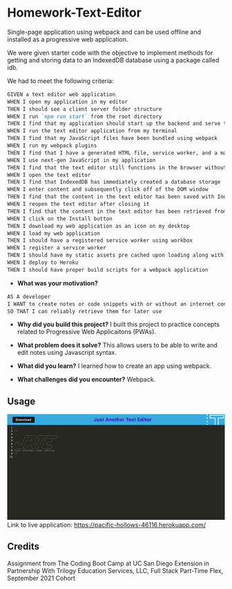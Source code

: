 # Homework-Text-Editor
Single-page application using webpack and can be used offline and installed as a progressive web application.

We were given starter code with the objective to implement methods for getting and storing data to an IndexedDB database using a package called idb.

We had to meet the following criteria:
```md
GIVEN a text editor web application
WHEN I open my application in my editor
THEN I should see a client server folder structure
WHEN I run `npm run start` from the root directory
THEN I find that my application should start up the backend and serve the client
WHEN I run the text editor application from my terminal
THEN I find that my JavaScript files have been bundled using webpack
WHEN I run my webpack plugins
THEN I find that I have a generated HTML file, service worker, and a manifest file
WHEN I use next-gen JavaScript in my application
THEN I find that the text editor still functions in the browser without errors
WHEN I open the text editor
THEN I find that IndexedDB has immediately created a database storage
WHEN I enter content and subsequently click off of the DOM window
THEN I find that the content in the text editor has been saved with IndexedDB
WHEN I reopen the text editor after closing it
THEN I find that the content in the text editor has been retrieved from our IndexedDB
WHEN I click on the Install button
THEN I download my web application as an icon on my desktop
WHEN I load my web application
THEN I should have a registered service worker using workbox
WHEN I register a service worker
THEN I should have my static assets pre cached upon loading along with subsequent pages and static assets
WHEN I deploy to Heroku
THEN I should have proper build scripts for a webpack application


```
- **What was your motivation?**
```md
AS A developer
I WANT to create notes or code snippets with or without an internet connection
SO THAT I can reliably retrieve them for later use

```
  
- **Why did you build this project?**
I built this project to practice concepts related to Progressive Web Applicaitons (PWAs).

- **What problem does it solve?**
This allows users to be able to write and edit notes using Javascript syntax.

- **What did you learn?**
I learned how to create an app using webpack.

- **What challenges did you encounter?**
Webpack.
  
 
 ## Usage
 ![screenshot](https://github.com/nmbeilke/Homework-Text-Editor/blob/main/Screen%20Shot%202022-02-19%20at%204.39.33%20PM.png?raw=true)
 Link to live application: https://pacific-hollows-46116.herokuapp.com/


## Credits  
Assignment from The Coding Boot Camp at UC San Diego Extension in Partnership With Trilogy Education Services, LLC, Full Stack Part-Time Flex, September 2021 Cohort

